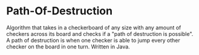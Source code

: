 # Path-Of-Destruction
Algorithm that takes in a checkerboard of any size with any amount of checkers across its board and checks if a "path of destruction is possible". A path of destruction is when one checker is able to jump every other checker on the board in one turn. Written in Java.
